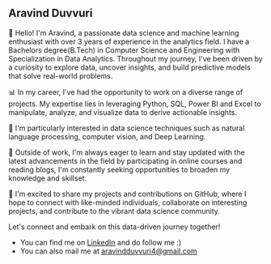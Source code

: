 ## Aravind Duvvuri
👋 Hello! I'm Aravind, a passionate data science and machine learning enthusiast with over 3 years of experience in the analytics field. I have a Bachelors degree(B.Tech) in Computer Science and Engineering with Specialization in Data Analytics. Throughout my journey, I've been driven by a curiosity to explore data, uncover insights, and build predictive models that solve real-world problems.

📊 In my career, I've had the opportunity to work on a diverse range of projects. My expertise lies in leveraging Python, SQL, Power BI and Excel to manipulate, analyze, and visualize data to derive actionable insights.

🔬 I'm particularly interested in data science techniques such as natural language processing, computer vision, and Deep Learning.

🌱 Outside of work, I'm always eager to learn and stay updated with the latest advancements in the field by participating in online courses and reading blogs, I'm constantly seeking opportunities to broaden my knowledge and skillset.

🚀 I'm excited to share my projects and contributions on GitHub, where I hope to connect with like-minded individuals, collaborate on interesting projects, and contribute to the vibrant data science community.

Let's connect and embark on this data-driven journey together!
 * You can find me on [LinkedIn](https://www.linkedin.com/in/aravind-duvvuri-88a84a18a/?lipi=urn%3Ali%3Apage%3Ad_flagship3_feed%3BzWn%2BAfLXQZWVl7JCel%2BY3w%3D%3D) and do follow me :)
 * You can also mail me at aravindduvvuri4@gmail.com
<!---
aravind-duvvuri/aravind-duvvuri is a ✨ special ✨ repository because its `README.md` (this file) appears on your GitHub profile.
You can click the Preview link to take a look at your changes.
--->
